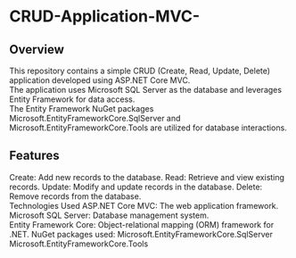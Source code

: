 # CRUD-Application-MVC-
<h2>Overview</h2>
This repository contains a simple CRUD (Create, Read, Update, Delete) application developed using ASP.NET Core MVC.
<br>
The application uses Microsoft SQL Server as the database and leverages Entity Framework for data access. 
<br>
The Entity Framework NuGet packages Microsoft.EntityFrameworkCore.SqlServer and Microsoft.EntityFrameworkCore.Tools are utilized for database interactions.

<h2>Features</h2>
Create: Add new records to the database.
Read: Retrieve and view existing records.
Update: Modify and update records in the database.
Delete: Remove records from the database.
<br>
Technologies Used
ASP.NET Core MVC: The web application framework.
Microsoft SQL Server: Database management system.
<br>
Entity Framework Core: Object-relational mapping (ORM) framework for .NET.
NuGet packages used:
Microsoft.EntityFrameworkCore.SqlServer
Microsoft.EntityFrameworkCore.Tools
